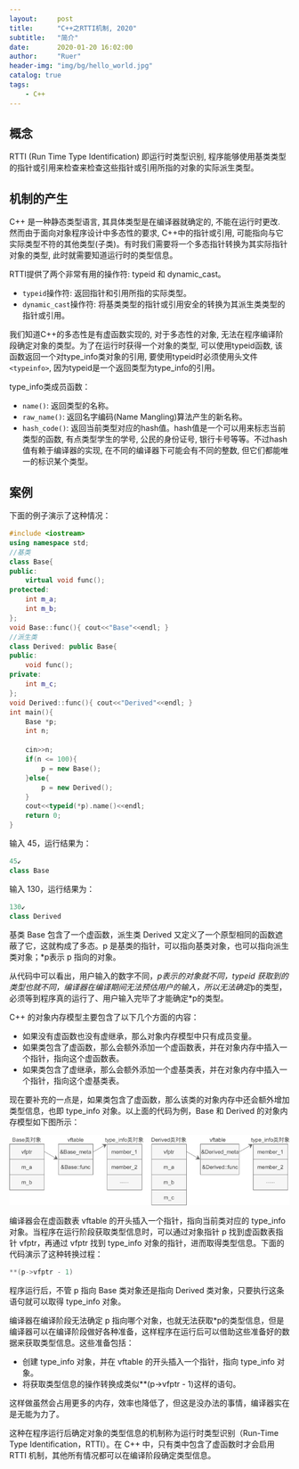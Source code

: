 ```yaml
---
layout:     post
title:      "C++之RTTI机制, 2020"
subtitle:   "简介"
date:       2020-01-20 16:02:00
author:     "Ruer"
header-img: "img/bg/hello_world.jpg"
catalog: true
tags:
    - C++
---
```


## 概念

RTTI (Run Time Type Identification) 即运行时类型识别, 程序能够使用基类类型的指针或引用来检查来检查这些指针或引用所指的对象的实际派生类型。

## 机制的产生

C++ 是一种静态类型语言, 其具体类型是在编译器就确定的, 不能在运行时更改. 然而由于面向对象程序设计中多态性的要求, C++中的指针或引用, 可能指向与它实际类型不符的其他类型(子类)。有时我们需要将一个多态指针转换为其实际指针对象的类型, 此时就需要知道运行时的类型信息。

RTTI提供了两个非常有用的操作符: typeid 和 dynamic_cast。

* `typeid`操作符: 返回指针和引用所指的实际类型。
* `dynamic_cast`操作符: 将基类类型的指针或引用安全的转换为其派生类类型的指针或引用。

我们知道C++的多态性是有虚函数实现的, 对于多态性的对象, 无法在程序编译阶段确定对象的类型。为了在运行时获得一个对象的类型, 可以使用typeid函数, 该函数返回一个对type_info类对象的引用, 要使用typeid时必须使用头文件 `<typeinfo>`, 因为typeid是一个返回类型为type_info的引用。

type_info类成员函数：

* `name()`: 返回类型的名称。
* `raw_name()`: 返回名字编码(Name Mangling)算法产生的新名称。
* `hash_code()`: 返回当前类型对应的hash值。hash值是一个可以用来标志当前类型的函数, 有点类型学生的学号, 公民的身份证号, 银行卡号等等。不过hash值有赖于编译器的实现, 在不同的编译器下可能会有不同的整数, 但它们都能唯一的标识某个类型。

## 案例

下面的例子演示了这种情况：

```C++
#include <iostream>
using namespace std;
//基类
class Base{
public:
    virtual void func();
protected:
    int m_a;
    int m_b;
};
void Base::func(){ cout<<"Base"<<endl; }
//派生类
class Derived: public Base{
public:
    void func();
private:
    int m_c;
};
void Derived::func(){ cout<<"Derived"<<endl; }
int main(){
    Base *p;
    int n;

    cin>>n;
    if(n <= 100){
        p = new Base();
    }else{
        p = new Derived();
    }
    cout<<typeid(*p).name()<<endl;
    return 0;
}
```

输入 45，运行结果为：

```C++
45↙
class Base
```

输入 130，运行结果为：

```C++
130↙
class Derived
```

基类 Base 包含了一个虚函数，派生类 Derived 又定义了一个原型相同的函数遮蔽了它，这就构成了多态。p 是基类的指针，可以指向基类对象，也可以指向派生类对象；*p表示 p 指向的对象。

从代码中可以看出，用户输入的数字不同，*p表示的对象就不同，typeid 获取到的类型也就不同，编译器在编译期间无法预估用户的输入，所以无法确定*p的类型，必须等到程序真的运行了、用户输入完毕了才能确定*p的类型。

C++ 的对象内存模型主要包含了以下几个方面的内容：

* 如果没有虚函数也没有虚继承，那么对象内存模型中只有成员变量。
* 如果类包含了虚函数，那么会额外添加一个虚函数表，并在对象内存中插入一个指针，指向这个虚函数表。
* 如果类包含了虚继承，那么会额外添加一个虚基类表，并在对象内存中插入一个指针，指向这个虚基类表。

现在要补充的一点是，如果类包含了虚函数，那么该类的对象内存中还会额外增加类型信息，也即 type_info 对象。以上面的代码为例，Base 和 Derived 的对象内存模型如下图所示：

![1](/img/C++/RTTI/内存分布.jpg)

编译器会在虚函数表 vftable 的开头插入一个指针，指向当前类对应的 type_info 对象。当程序在运行阶段获取类型信息时，可以通过对象指针 p 找到虚函数表指针 vfptr，再通过 vfptr 找到 type_info 对象的指针，进而取得类型信息。下面的代码演示了这种转换过程：

```C++
**(p->vfptr - 1)
```

程序运行后，不管 p 指向 Base 类对象还是指向 Derived 类对象，只要执行这条语句就可以取得 type_info 对象。

编译器在编译阶段无法确定 p 指向哪个对象，也就无法获取*p的类型信息，但是编译器可以在编译阶段做好各种准备，这样程序在运行后可以借助这些准备好的数据来获取类型信息。这些准备包括：

* 创建 type_info 对象，并在 vftable 的开头插入一个指针，指向 type_info 对象。
* 将获取类型信息的操作转换成类似**(p->vfptr - 1)这样的语句。

这样做虽然会占用更多的内存，效率也降低了，但这是没办法的事情，编译器实在是无能为力了。

这种在程序运行后确定对象的类型信息的机制称为运行时类型识别（Run-Time Type Identification，RTTI）。在 C++ 中，只有类中包含了虚函数时才会启用 RTTI 机制，其他所有情况都可以在编译阶段确定类型信息。
